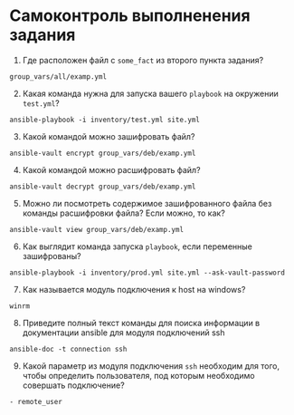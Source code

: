 # Самоконтроль выполненения задания

1. Где расположен файл с `some_fact` из второго пункта задания?
```
group_vars/all/examp.yml 
```
2. Какая команда нужна для запуска вашего `playbook` на окружении `test.yml`?
```
ansible-playbook -i inventory/test.yml site.yml
```
3. Какой командой можно зашифровать файл?
```
ansible-vault encrypt group_vars/deb/examp.yml 
```
4. Какой командой можно расшифровать файл?
```
ansible-vault decrypt group_vars/deb/examp.yml 
```
5. Можно ли посмотреть содержимое зашифрованного файла без команды расшифровки файла? Если можно, то как?
```
ansible-vault view group_vars/deb/examp.yml
```
6. Как выглядит команда запуска `playbook`, если переменные зашифрованы?
```
ansible-playbook -i inventory/prod.yml site.yml --ask-vault-password
```
7. Как называется модуль подключения к host на windows?
```
winrm
```
8. Приведите полный текст команды для поиска информации в документации ansible для модуля подключений ssh
```
ansible-doc -t connection ssh
```
9. Какой параметр из модуля подключения `ssh` необходим для того, чтобы определить пользователя, под которым необходимо совершать подключение?
```
- remote_user
```
